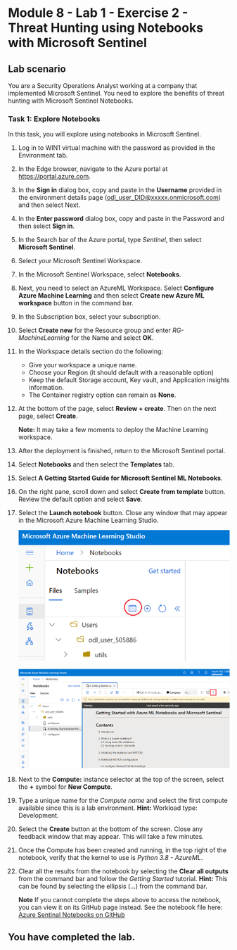# Module 8 - Lab 1 - Exercise 2 - Threat Hunting using Notebooks with Microsoft Sentinel

## Lab scenario

You are a Security Operations Analyst working at a company that implemented Microsoft Sentinel. You need to explore the benefits of threat hunting with Microsoft Sentinel Notebooks.


### Task 1: Explore Notebooks

In this task, you will explore using notebooks in Microsoft Sentinel.

1. Log in to WIN1 virtual machine with the password as provided in the Environment tab.  

1. In the Edge browser, navigate to the Azure portal at https://portal.azure.com.

1. In the **Sign in** dialog box, copy and paste in the **Username** provided in the environment details page (odl_user_DID@xxxxx.onmicrosoft.com) and then select Next.

1. In the **Enter password** dialog box, copy and paste in the Password and then select **Sign in**.

1. In the Search bar of the Azure portal, type *Sentinel*, then select **Microsoft Sentinel**.

1. Select your Microsoft Sentinel Workspace.

1. In the Microsoft Sentinel Workspace, select **Notebooks**.

1. Next, you need to select an AzureML Workspace. Select **Configure Azure Machine Learning** and then select  **Create new Azure ML workspace** button in the command bar.

1. In the Subscription box, select your subscription.

1. Select **Create new** for the Resource group and enter *RG-MachineLearning* for the Name and select **OK**. 

1.	In the Workspace details section do the following:

    - Give your workspace a unique name.
    - Choose your Region (it should default with a reasonable option)
    - Keep the default Storage account, Key vault, and Application insights information.
    - The Container registry option can remain as **None**.

1.	At the bottom of the page, select **Review + create**. Then on the next page, select **Create**. 

    **Note:** It may take a few moments to deploy the Machine Learning workspace. 

1.	After the deployment is finished, return to the Microsoft Sentinel portal.

1. Select **Notebooks** and then select the **Templates** tab. 

1. Select **A Getting Started Guide for Microsoft Sentinel ML Notebooks**. 

1. On the right pane, scroll down and select **Create from template** button. Review the default option and select **Save**.

1. Select the **Launch notebook** button. Close any window that may appear in the Microsoft Azure Machine Learning Studio.

    ![](../Media/ot1.png)      

    ![](../Media/n1.png)

1.	Next to the **Compute:** instance selector at the top of the screen, select the **+** symbol for **New Compute**.

1.	Type a unique name for the *Compute name* and select the first compute available since this is a lab environment. **Hint:** Workload type: Development.

1.	Select the **Create** button at the bottom of the screen. Close any feedback window that may appear. This will take a few minutes.

1.	Once the Compute has been created and running, in the top right of the notebook, verify that the kernel to use is *Python 3.8 - AzureML*.

1. Clear all the results from the notebook by selecting the **Clear all outputs** from the command bar and follow the *Getting Started* tutorial. **Hint:** This can be found by selecting the ellipsis (...) from the command bar.

    **Note** If you cannot complete the steps above to access the notebook, you can view it on its GitHub page instead.  See the notebook file here: [Azure Sentinal Notebooks on GitHub](https://github.com/Azure/Azure-Sentinel-Notebooks/blob/8122bca32387d60a8ee9c058ead9d3ab8f4d61e6/A%20Getting%20Started%20Guide%20For%20Azure%20Sentinel%20ML%20Notebooks.ipynb) 

## You have completed the lab.

